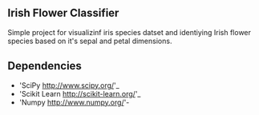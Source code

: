 Irish Flower Classifier
------------------------

Simple project for visualizinf iris species datset and identiying Irish flower species based on it's sepal and petal dimensions.

Dependencies
------------------------

- 'SciPy <http://www.scipy.org/>'_
- 'Scikit Learn <http://scikit-learn.org/>'_
- 'Numpy <http://www.numpy.org/>'-
